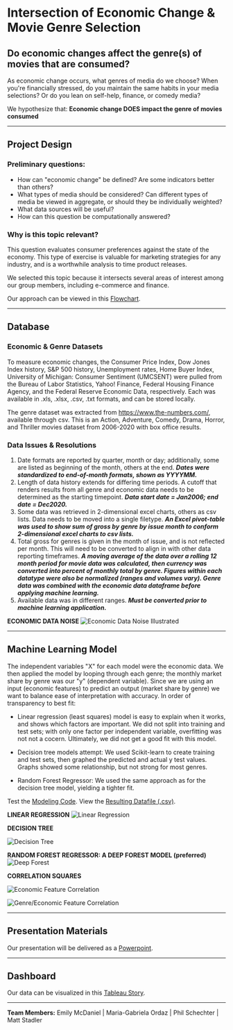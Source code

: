 # Intersection of Economic Change & Movie Genre Selection
Do economic changes affect the genre(s) of movies that are consumed?
-----

As economic change occurs, what genres of media do we choose? When you're financially stressed, do you maintain the same habits in your media selections? Or do you lean on self-help, finance, or comedy media? 

We hypothesize that: **Economic change DOES impact the genre of movies consumed**

-----
## Project Design 

### Preliminary questions: 
- How can "economic change" be defined? Are some indicators better than others? 
- What types of media should be considered? Can different types of media be viewed in aggregate, or should they be individually weighted?
- What data sources will be useful?
- How can this question be computationally answered?

### Why is this topic relevant?
This question evaluates consumer preferences against the state of the economy. This type of exercise is valuable for marketing strategies for any industry, and is a worthwhile analysis to time product releases. 

We selected this topic because it intersects several areas of interest among our group members, including e-commerce and finance.

Our approach can be viewed in this [Flowchart](https://github.com/emilymcdaniel/Final_Project/blob/main/Visuals/Final%20Project_Flow%20Chart.png).

-----

## Database

### Economic & Genre Datasets
To measure economic changes, the Consumer Price Index, Dow Jones Index history, S&P 500 history, Unemployment rates, Home Buyer Index, University of Michigan: Consumer Sentiment (UMCSENT) were pulled from the Bureau of Labor Statistics, Yahoo! Finance, Federal Housing Finance Agency, and the Federal Reserve Economic Data, respectively. Each was available in .xls, .xlsx, .csv, .txt formats, and can be stored locally.

The genre dataset was extracted from https://www.the-numbers.com/, available through csv. This is an Action, Adventure, Comedy, Drama, Horror, and Thriller movies dataset from 2006-2020 with box office results.

### Data Issues & Resolutions
1) Date formats are reported by quarter, month or day; additionally, some are listed as beginning of the month, others at the end. ***Dates were standardized to end-of-month formats, shown as YYYYMM.***
2) Length of data history extends for differing time periods. A cutoff that renders results from all genre and economic data needs to be determined as the starting timepoint.
***Data start date = Jan2006; end date = Dec2020.*** 
3) Some data was retrieved in 2-dimensional excel charts, others as csv lists. Data needs to be moved into a single filetype.
***An Excel pivot-table was used to show sum of gross by genre by issue month to conform 2-dimensional excel charts to csv lists.***
4) Total gross for genres is given in the month of issue, and is not reflected per month. This will need to be converted to align in with other data reporting timeframes.
***A moving average of the data over a rolling 12 month period for movie data was calculated, then currency was converted into percent of monthly total by genre.
Figures within each datatype were also be normalized (ranges and volumes vary). Genre data was combined with the economic data dataframe before applying machine learning.***
5) Available data was in different ranges. ***Must be converted prior to machine learning application.***

**ECONOMIC DATA NOISE**
![Economic Data Noise Illustrated](https://github.com/emilymcdaniel/Final_Project/blob/main/Visuals/Economic%20indeces%20spread.PNG?raw=true)


-----

## Machine Learning Model
The independent variables "X" for each model were the economic data. We then applied the model by looping through each genre; the monthly market share by genre was our "y" (dependent variable).
Since we are using an input (economic features) to predict an output (market share by genre) we want to balance ease of interpretation with accuracy. In order of transparency  to best fit: 

- Linear regression (least squares) model is easy to explain when it works, and shows which factors are important. We did not split into training and test sets; with only one factor per independent variable, overfitting was not not a cocern.  Ultimately, we did not get a good fit with this model.

- Decision tree models attempt: We used Scikit-learn to create training and test sets, then graphed the predicted and actual y test values. Graphs showed some relationship, but not strong for most genres.

- Random Forest Regressor: We used the same approach as for the decision tree model, yielding a tighter fit.



Test the [Modeling Code](https://github.com/emilymcdaniel/Final_Project/blob/Maria-Gabriela/Machine%20Learning%20Model%20Final.ipynb).
View the [Resulting Datafile (.csv)](https://github.com/emilymcdaniel/Final_Project/blob/main/Database/medianeconomics_df.csv).

**LINEAR REGRESSION**
![Linear Regression](https://github.com/emilymcdaniel/Final_Project/blob/main/Visuals/Linear%20Regression%20modeling.PNG?raw=true)

**DECISION TREE**

![Decision Tree](https://github.com/emilymcdaniel/Final_Project/blob/main/Visuals/Decision%20Tree%20modeling.PNG?raw=true)

**RANDOM FOREST REGRESSOR: A DEEP FOREST MODEL (preferred)**
![Deep Forest](https://github.com/emilymcdaniel/Final_Project/blob/main/Visuals/DEEP%20FOREST%20modeling.png?raw=true)

**CORRELATION SQUARES**

![Economic Feature Correlation](https://github.com/emilymcdaniel/Final_Project/blob/main/Visuals/Correlation%20Square.png?raw=true)

![Genre/Economic Feature Correlation](https://github.com/emilymcdaniel/Final_Project/blob/main/Visuals/Correlation%20Square%20-%20Ec%20Genre.PNG?raw=true)

-----

## Presentation Materials

Our presentation will be delivered as a [Powerpoint](https://github.com/emilymcdaniel/Final_Project/blob/main/BootCamp_FinalPres_v4.pptx?raw=true).

-----

## Dashboard

Our data can be visualized in this [Tableau Story](https://public.tableau.com/views/VisualizingtheEconomy-MovieGenrerelationship/Theeconomysimpactonmoviegenreinterest?:language=en&:display_count=y&publish=yes&:origin=viz_share_link).

-----

**Team Members:** Emily McDaniel | Maria-Gabriela Ordaz | Phil Schechter | Matt Stadler
